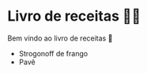# Livro de receitas :man_cook:

Bem vindo ao livro de receitas :wave:

- Strogonoff de frango
- Pavê